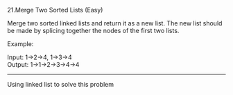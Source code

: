 21.Merge Two Sorted Lists (Easy)

Merge two sorted linked lists and return it as a new list. The new list should be made by splicing together the nodes of the first two lists.

Example:

Input: 1->2->4, 1->3->4  
Output: 1->1->2->3->4->4

------
Using linked list to solve this problem
